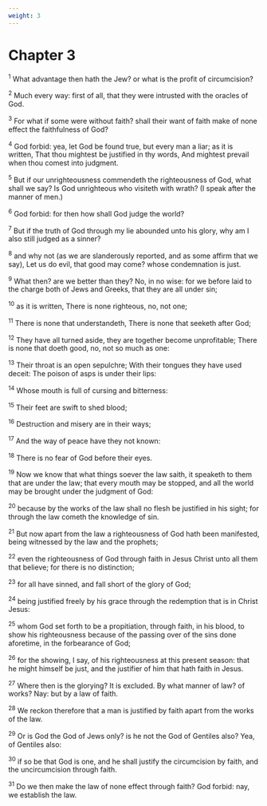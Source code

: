 ```yaml
---
weight: 3
---
```


# Chapter 3

<sup>1</sup> What advantage then hath the Jew? or what is the profit of circumcision? 

<sup>2</sup> Much every way: first of all, that they were intrusted with the oracles of God. 

<sup>3</sup> For what if some were without faith? shall their want of faith make of none effect the faithfulness of God? 

<sup>4</sup> God forbid: yea, let God be found true, but every man a liar; as it is written, That thou mightest be justified in thy words, And mightest prevail when thou comest into judgment. 

<sup>5</sup> But if our unrighteousness commendeth the righteousness of God, what shall we say? Is God unrighteous who visiteth with wrath? (I speak after the manner of men.) 

<sup>6</sup> God forbid: for then how shall God judge the world? 

<sup>7</sup> But if the truth of God through my lie abounded unto his glory, why am I also still judged as a sinner? 

<sup>8</sup> and why not (as we are slanderously reported, and as some affirm that we say), Let us do evil, that good may come? whose condemnation is just. 

<sup>9</sup> What then? are we better than they? No, in no wise: for we before laid to the charge both of Jews and Greeks, that they are all under sin; 

<sup>10</sup> as it is written, There is none righteous, no, not one; 

<sup>11</sup> There is none that understandeth, There is none that seeketh after God; 

<sup>12</sup> They have all turned aside, they are together become unprofitable; There is none that doeth good, no, not so much as one: 

<sup>13</sup> Their throat is an open sepulchre; With their tongues they have used deceit: The poison of asps is under their lips: 

<sup>14</sup> Whose mouth is full of cursing and bitterness: 

<sup>15</sup> Their feet are swift to shed blood; 

<sup>16</sup> Destruction and misery are in their ways; 

<sup>17</sup> And the way of peace have they not known: 

<sup>18</sup> There is no fear of God before their eyes. 

<sup>19</sup> Now we know that what things soever the law saith, it speaketh to them that are under the law; that every mouth may be stopped, and all the world may be brought under the judgment of God: 

<sup>20</sup> because by the works of the law shall no flesh be justified in his sight; for through the law cometh the knowledge of sin. 

<sup>21</sup> But now apart from the law a righteousness of God hath been manifested, being witnessed by the law and the prophets; 

<sup>22</sup> even the righteousness of God through faith in Jesus Christ unto all them that believe; for there is no distinction; 

<sup>23</sup> for all have sinned, and fall short of the glory of God; 

<sup>24</sup> being justified freely by his grace through the redemption that is in Christ Jesus: 

<sup>25</sup> whom God set forth to be a propitiation, through faith, in his blood, to show his righteousness because of the passing over of the sins done aforetime, in the forbearance of God; 

<sup>26</sup> for the showing, I say, of his righteousness at this present season: that he might himself be just, and the justifier of him that hath faith in Jesus. 

<sup>27</sup> Where then is the glorying? It is excluded. By what manner of law? of works? Nay: but by a law of faith. 

<sup>28</sup> We reckon therefore that a man is justified by faith apart from the works of the law. 

<sup>29</sup> Or is God the God of Jews only? is he not the God of Gentiles also? Yea, of Gentiles also: 

<sup>30</sup> if so be that God is one, and he shall justify the circumcision by faith, and the uncircumcision through faith. 

<sup>31</sup> Do we then make the law of none effect through faith? God forbid: nay, we establish the law. 


